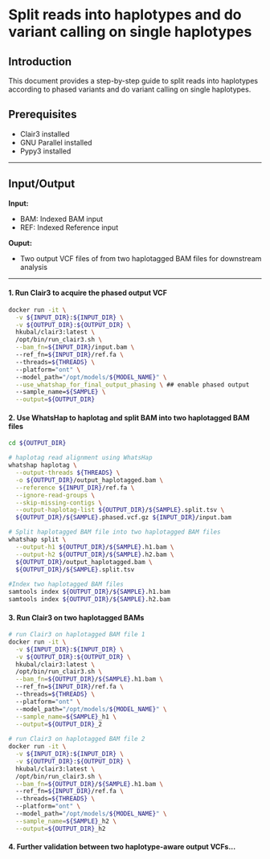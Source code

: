 # Split reads into haplotypes and do variant calling on single haplotypes

## Introduction

This document provides a step-by-step guide to split reads into haplotypes according to phased variants and do variant calling on single haplotypes.

## Prerequisites

- Clair3 installed 
- GNU Parallel installed
- Pypy3 installed

----

## Input/Output

**Input:**

- BAM: Indexed BAM input
- REF: Indexed Reference input

**Ouput:**

- Two output VCF files of from two haplotagged BAM files for downstream analysis

----

####  1. Run Clair3 to acquire the phased output VCF

```bash
docker run -it \
  -v ${INPUT_DIR}:${INPUT_DIR} \
  -v ${OUTPUT_DIR}:${OUTPUT_DIR} \
  hkubal/clair3:latest \
  /opt/bin/run_clair3.sh \
  --bam_fn=${INPUT_DIR}/input.bam \    
  --ref_fn=${INPUT_DIR}/ref.fa \      
  --threads=${THREADS} \               
  --platform="ont" \                   
  --model_path="/opt/models/${MODEL_NAME}" \
  --use_whatshap_for_final_output_phasing \ ## enable phased output
  --sample_name=${SAMPLE} \
  --output=${OUTPUT_DIR}
```

#### 2. Use WhatsHap to haplotag and split BAM into two haplotagged BAM files
```bash
cd ${OUTPUT_DIR}

# haplotag read alignment using WhatsHap
whatshap haplotag \
  --output-threads ${THREADS} \
  -o ${OUTPUT_DIR}/output_haplotagged.bam \
  --reference ${INPUT_DIR}/ref.fa \
  --ignore-read-groups \
  --skip-missing-contigs \
  --output-haplotag-list ${OUTPUT_DIR}/${SAMPLE}.split.tsv \
  ${OUTPUT_DIR}/${SAMPLE}.phased.vcf.gz ${INPUT_DIR}/input.bam

# Split haplotagged BAM file into two haplotagged BAM files
whatshap split \
  --output-h1 ${OUTPUT_DIR}/${SAMPLE}.h1.bam \
  --output-h2 ${OUTPUT_DIR}/${SAMPLE}.h2.bam \
  ${OUTPUT_DIR}/output_haplotagged.bam \
  ${OUTPUT_DIR}/${SAMPLE}.split.tsv
 
#Index two haplotagged BAM files
samtools index ${OUTPUT_DIR}/${SAMPLE}.h1.bam
samtools index ${OUTPUT_DIR}/${SAMPLE}.h2.bam
```

#### 3.  Run Clair3 on two haplotagged BAMs

```bash
# run Clair3 on haplotagged BAM file 1
docker run -it \
  -v ${INPUT_DIR}:${INPUT_DIR} \
  -v ${OUTPUT_DIR}:${OUTPUT_DIR} \
  hkubal/clair3:latest \
  /opt/bin/run_clair3.sh \
  --bam_fn=${OUTPUT_DIR}/${SAMPLE}.h1.bam \    
  --ref_fn=${INPUT_DIR}/ref.fa \      
  --threads=${THREADS} \               
  --platform="ont" \                   
  --model_path="/opt/models/${MODEL_NAME}" \
  --sample_name=${SAMPLE}_h1 \
  --output=${OUTPUT_DIR}_2
  
# run Clair3 on haplotagged BAM file 2
docker run -it \
  -v ${INPUT_DIR}:${INPUT_DIR} \
  -v ${OUTPUT_DIR}:${OUTPUT_DIR} \
  hkubal/clair3:latest \
  /opt/bin/run_clair3.sh \
  --bam_fn=${OUTPUT_DIR}/${SAMPLE}.h1.bam \    
  --ref_fn=${INPUT_DIR}/ref.fa \      
  --threads=${THREADS} \               
  --platform="ont" \                   
  --model_path="/opt/models/${MODEL_NAME}" \
  --sample_name=${SAMPLE}_h2 \
  --output=${OUTPUT_DIR}_h2
```

#### 4.  Further validation between two haplotype-aware output VCFs...



